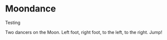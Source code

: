 # Moondance
Testing

Two dancers on the Moon. Left foot, right foot, to the left, to the right. Jump! 
